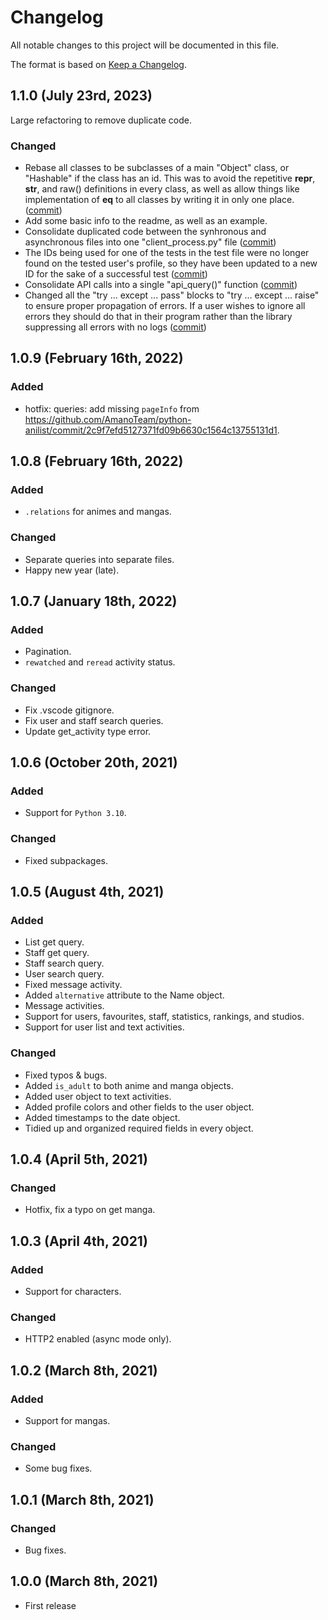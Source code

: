 <!--
  ~ Copyright (C) 2021-2022 Amano Team <https://amanoteam.com/>
  ~ 
  ~ SPDX-License-Identifier: MIT
  -->

# Changelog

All notable changes to this project will be documented in this file.

The format is based on [Keep a Changelog](https://keepachangelog.com/en/1.0.0/).

## 1.1.0 (July 23rd, 2023)

Large refactoring to remove duplicate code.

### Changed

- Rebase all classes to be subclasses of a main "Object" class, or "Hashable" if the class has an id. This was to avoid the repetitive __repr__, __str__, and raw() definitions in every class, as well as allow things like implementation of __eq__ to all classes by writing it in only one place. ([commit](https://github.com/r-hensley/python-anilist/commit/15d57c753c7b5eb6624bdbfb719f82fc68f743db))
- Add some basic info to the readme, as well as an example.
- Consolidate duplicated code between the synhronous and asynchronous files into one "client_process.py" file ([commit](https://github.com/r-hensley/python-anilist/commit/a568ac77883ee2225287df849a59dea7cd658253))
- The IDs being used for one of the tests in the test file were no longer found on the tested user's profile, so they have been updated to a new ID for the sake of a successful test ([commit](https://github.com/r-hensley/python-anilist/commit/b0825364e22d2ad3ee9f18e2cb1f302081e52e00))
- Consolidate API calls into a single "api_query()" function ([commit](https://github.com/r-hensley/python-anilist/commit/4066a5371a1573ab6e28e1ab5d6901af678ba184))
- Changed all the "try ... except ... pass" blocks to "try ... except ... raise" to ensure proper propagation of errors. If a user wishes to ignore all errors they should do that in their program rather than the library suppressing all errors with no logs ([commit](https://github.com/r-hensley/python-anilist/commit/cba69086587ac164d5fc55eddccc58f9e5680b7b))

## 1.0.9 (February 16th, 2022)

### Added

- hotfix: queries: add missing `pageInfo` from https://github.com/AmanoTeam/python-anilist/commit/2c9f7efd5127371fd09b6630c1564c13755131d1.

## 1.0.8 (February 16th, 2022)

### Added

- `.relations` for animes and mangas.

### Changed

- Separate queries into separate files.
- Happy new year (late).

## 1.0.7 (January 18th, 2022)

### Added

- Pagination.
- `rewatched` and `reread` activity status.

### Changed

- Fix .vscode gitignore.
- Fix user and staff search queries.
- Update get_activity type error.

## 1.0.6 (October 20th, 2021)

### Added

- Support for `Python 3.10`.

### Changed

- Fixed subpackages.

## 1.0.5 (August 4th, 2021)

### Added

- List get query.
- Staff get query.
- Staff search query.
- User search query.
- Fixed message activity.
- Added `alternative` attribute to the Name object.
- Message activities.
- Support for users, favourites, staff, statistics, rankings, and studios.
- Support for user list and text activities.

### Changed

- Fixed typos & bugs.
- Added `is_adult` to both anime and manga objects.
- Added user object to text activities.
- Added profile colors and other fields to the user object.
- Added timestamps to the date object.
- Tidied up and organized required fields in every object.

## 1.0.4 (April 5th, 2021)

### Changed

- Hotfix, fix a typo on get manga.

## 1.0.3 (April 4th, 2021)

### Added

- Support for characters.

### Changed

- HTTP2 enabled (async mode only).

## 1.0.2 (March 8th, 2021)

### Added

- Support for mangas.

### Changed

- Some bug fixes.

## 1.0.1 (March 8th, 2021)

### Changed

- Bug fixes.

## 1.0.0 (March 8th, 2021)

* First release
